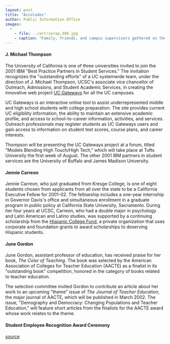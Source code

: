 ```yaml
---
layout: post
title: "Accolades"
author: Public Information Office
images:
  -
    - file: ../art/serap.380.jpg
    - caption: "Family, friends, and campus supervisors gathered on the lawn at University House on May 18 to honor 251 student employees at the seventh annual Student Employee Recognition Award Ceremony. The students received cash awards and certificates of appreciation from their supervisors as well as thanks from Chancellor Greenwood and Vice Chancellor Francisco Hernandez for their outstanding service to the university. Entertainment was provided by the African American Dance Troupe and the Soquel High Jazz Band. The Student Employee Recognition Award Program is run by the Career Center and sponsored by the Student Affairs Division, Student Development and Community Service, the Bay Tree Bookstore, and Family Student Housing grounds and maintenance crew. Photo: UCSC Photo Services"
---
```


#### J. Michael Thompson

The University of California is one of three universities invited to join the 2001 IBM "Best Practice Partners in Student Services." The invitation recognizes the "outstanding efforts" of a UC systemwide team, under the direction of J. Michael Thompson, UCSC's associate vice chancellor of Outreach, Admissions, and Student Academic Services, in creating the innovative web project [UC Gateways][1] for all the UC campuses.

UC Gateways is an interactive online tool to assist underrepresented middle and high school students with college preparation. The site provides current UC eligibility information, the ability to maintain an extensive academic profile, and access to school-to-career information, activities, and services. Outreach professionals may register students as UC Gateways users and gain access to information on student test scores, course plans, and career interests.

Thompson will be presenting the UC Gateways project at a forum, titled "Models Blending High Touch/High Tech," which will take place at Tufts University the first week of August. The other 2001 IBM partners in student services are the University of Buffalo and James Madison University.

#### Jennie Carreon

Jennie Carreon, who just graduated from Kresge College, is one of eight students chosen from applicants from all over the state to be a California Executive Fellow for 2001-02. The fellowship includes a one-year internship in Governor Davis's office and simultaneous enrollment in a graduate program in public policy at California State University, Sacramento. During her four years at UCSC, Carreon, who had a double major in psychology and Latin American and Latino studies, was supported by a continuing scholarship from the [Hispanic College Fund,][2] a private organization that uses corporate and foundation grants to award scholarships to deserving Hispanic students.

#### June Gordon

June Gordon, assistant professor of education, has received praise for her book, _The Color of Teaching._ The book was selected by the American Association of Colleges for Teacher Education (AACTE) as a finalist in its "outstanding book" competition, honored in the category of books related to teacher education.

The selection committee invited Gordon to contribute an article about her work to an upcoming "theme" issue of _The Journal of Teacher Education,_ the major journal of AACTE, which will be published in March 2002. The issue, "Demography and Democracy: Changing Populations and Teacher Education," will feature short articles from the finalists for the AACTE award whose work relates to the theme.

#### Student Employee Recognition Award Ceremony

  
  
  

[1]: http://www.ucgateways.org/
[2]: http://hispanicfund.org/

[source](http://www1.ucsc.edu/currents/00-01/06-11/accolades.html "Permalink to accolades")
